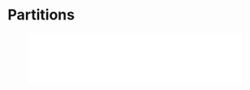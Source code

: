 # Partitions


<figure class="app-frame" data-title="OpenBook : an open source jazz real book - Mark Veltzer">
  <iframe src="../assets/pdf/openbook.pdf" width="100%" height="100hv" frameborder="0" allowfullscreen></iframe>
</figure>
